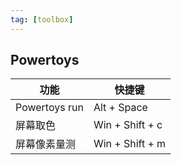 ```yaml
---
tag: [toolbox]
---
```


## Powertoys

| 功能          | 快捷键          |
| ------------- | --------------- |
| Powertoys run | Alt + Space     |
| 屏幕取色      | Win + Shift + c |
| 屏幕像素量测  | Win + Shift + m |
